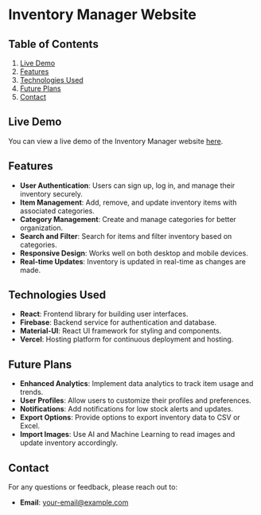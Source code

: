 # Inventory Manager Website

## Table of Contents
1. [Live Demo](#live-demo)
2. [Features](#features)
3. [Technologies Used](#technologies-used)
4. [Future Plans](#future-plans)
5. [Contact](#contact)

## Live Demo
You can view a live demo of the Inventory Manager website [here](https://inventory-manager-eosin.vercel.app/).

## Features
- **User Authentication**: Users can sign up, log in, and manage their inventory securely.
- **Item Management**: Add, remove, and update inventory items with associated categories.
- **Category Management**: Create and manage categories for better organization.
- **Search and Filter**: Search for items and filter inventory based on categories.
- **Responsive Design**: Works well on both desktop and mobile devices.
- **Real-time Updates**: Inventory is updated in real-time as changes are made.

## Technologies Used
- **React**: Frontend library for building user interfaces.
- **Firebase**: Backend service for authentication and database.
- **Material-UI**: React UI framework for styling and components.
- **Vercel**: Hosting platform for continuous deployment and hosting.

## Future Plans
- **Enhanced Analytics**: Implement data analytics to track item usage and trends.
- **User Profiles**: Allow users to customize their profiles and preferences.
- **Notifications**: Add notifications for low stock alerts and updates.
- **Export Options**: Provide options to export inventory data to CSV or Excel.
- **Import Images**: Use AI and Machine Learning to read images and update inventory accordingly.

## Contact
For any questions or feedback, please reach out to:

- **Email**: [your-email@example.com](sidarousca@gmail.com)
